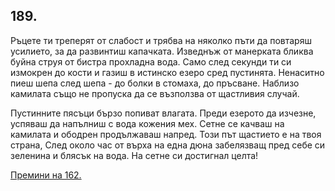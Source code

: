 ## 189.

Ръцете ти треперят от слабост и трябва на няколко пъти да
повтаряш усилието, за да развинтиш капачката. Изведнъж от
манерката бликва буйна струя от бистра прохладна вода. Само след
секунди ти си измокрен до кости и газиш в истинско езеро сред
пустинята. Ненаситно пиеш шепа след шепа - до болки в стомаха, до
пръсване. Наблизо камилата също не пропуска да се възползва от
щастливия случай.

Пустинните пясъци бързо попиват влагата. Преди езерото да
изчезне, успяваш да напълниш с вода кожения мех. Сетне се качваш
на камилата и ободрен продължаваш напред. Този път щастието е на
твоя страна, След около час от върха на една дюна забелязващ пред
себе си зеленина и блясък на вода. На сетне си достигнал целта!

[Премини на 162.](./162)
